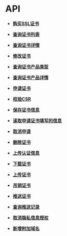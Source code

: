 # API<a name="ZH-CN_TOPIC_0182547689"></a>

-   **[购买SSL证书](购买SSL证书.md)**  

-   **[查询证书列表](查询证书列表.md)**  

-   **[查询证书详情](查询证书详情.md)**  

-   **[修改证书](修改证书.md)**  

-   **[查询证书产品类型](查询证书产品类型.md)**  

-   **[查询证书产品详情](查询证书产品详情.md)**  

-   **[申请证书](申请证书.md)**  

-   **[校验CSR](校验CSR.md)**  

-   **[保存证书信息](保存证书信息.md)**  

-   **[读取申请证书填写的信息](读取申请证书填写的信息.md)**  

-   **[取消申请](取消申请.md)**  

-   **[删除证书](删除证书.md)**  

-   **[上传认证信息](上传认证信息.md)**  

-   **[下载证书](下载证书.md)**  

-   **[上传证书](上传证书.md)**  

-   **[吊销证书](吊销证书.md)**  

-   **[推送证书](推送证书.md)**  

-   **[查询推送记录](查询推送记录.md)**  

-   **[取消隐私信息授权](取消隐私信息授权.md)**  

-   **[新增附加域名](新增附加域名.md)**  


